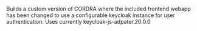 Builds a custom version of CORDRA where the included frontend webapp has been changed to use a configurable keycloak instance for user authentication. Uses currently keycloak-js-adpater.20.0.0
